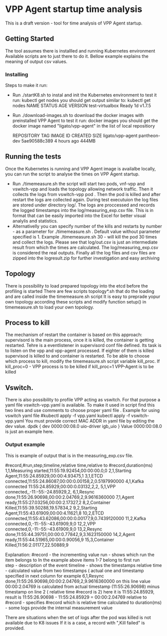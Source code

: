 # VPP Agent startup time analysis 

This is a draft version - tool for time analysis of VPP Agent startup.

## Getting Started

The tool assumes there is installled and running Kubernetes environment
Available scripts are to just there to do it. Bellow example explains
the meaning of output csv values.

### Installing

Steps to make it run:
- Run ./startK8.sh  to instal and init the Kubernetes environment
  to test it run: 
  kubectl get nodes
  you should get  output similar to:
  kubectl get nodes
  NAME                  STATUS    AGE       VERSION
  test-virtualbox       Ready     1d        v1.7.5

- Run ./download-images.sh  to download the docker images with preinstalled VPP Agent
  to test it run:
  docker images
  you should get the docker image named "ligato/vpp-agent" in the list of local repositiory
  
  REPOSITORY                                               TAG                 IMAGE ID            CREATED             SIZE
  ligato/vpp-agent                                         pantheon-dev        5ae90588c389        4 hours ago         444MB

  

## Running the tests

Once the Kubernetes is running and VPP Agent image is availalbe locally, you can run the script to analyse the times on VPP Agent startup.
- Run ./timemeasure.sh
  the script will start two pods, vnf-vpp and vswitch-vpp and loads the topology allowing network traffic.
  Then it collects the logs from vswitch-vpp pod .
  Then the pod is killed and after restart the logs are collected again.
  During test executuion the log files are stored under directory log/.
  The logs are proccessed and records the logged timestamps into the log/measuring_exp.csv file. This is in format that can be easily
  imported into the Excel for better visual analylis and statistics.
- Alternativelly you can specify number of the kills and restarts by number - as a parameter for ./timemeasure.sh . 
  Default value without parameter specified is 1.
  Example ./timemeasure.sh 30  - will kill the pod 30 times and collect the logs.
  Please see that  log/out.csv is just an intermediate result from which the times are calculated.
  The log/measuring_exp.csv is considered the real outputs. 
  Finally all the log files and csv files are zipped into the logresult.zip for further investigation and easy archiving
  

## Topology

There is possibility to load prepared topology into the etcd before the profiling is started
There are few scripts topology*.sh that do the loading and are called inside the timemeasure.sh script
It is easy to preprade yopur own topology according these scripts and modify function  setup() in timemeasure.sh
to load your own topology.

## Process to kill

The mechanism of restart the container is based on this approach:
supervisord is the main process, once it is killed, the container 
is getting restarted. Tehre is a eventlistener in supervisord conf file
defined. Its task is to listen on the vpp and vpp-agent processed.
If eighter of them is killed supervisod is killed to and container is restarted.
To be able to choose which process to kill, modify the timemeasure.sh script
variable kill_proc. If kill_proc=0 - VPP process is to be killed
if kill_proc=1  VPP-Agent is to be killed


## Vswitch.
There is also possibility to profile VPP acting as vswitch. For that purpose
a yaml file vswitch-vpp.yaml is available. To make it used in script find this two lines 
and use comments to choose proper yaml file .
Example for using vswitch yaml file
#kubectl apply -f vpp.yaml
kubectl apply -f vswitch-vpp.yaml
You must provide correct MAC ADDR in yaml file by editing the dev value.
    dpdk {
      dev 0000:00:08.0
      uio-driver igb_uio
    }
Value 0000:00:08.0 is just an example here.

### Output example

This is example of output that is in the measuring_exp.csv file.

#record,#run,step,timeline,relative time,relative to #record,duration(ms)
1,1,Measuring started,11:55:19.92454,00:00:00.0,0
2,1,Starting Agent,11:55:24.85929,00:00:4.93475,1
3,1,ETCD connected,11:55:24.86087,00:00:0.00158,2,0.5197990000
4,1,Kafka connected 11:55:24.85929,00:00:0.03132,2,2,
5,1,VPP connected,,-11:-55:-24.85929,2,
6,1,Resync done,11:55:26.90698,00:00:2.04769,2,9.9616360000
7,1,Agent ready,11:55:27.03256,00:00:2.17327,2
8,2,Container Killed,11:55:39.50288,19.57834,2
9,2,Starting Agent,11:55:43.61909,00:00:4.11621,8
10,2,ETCD connected,11:55:43.62086,00:00:0.00177,9,0.7439120000
11,2,Kafka connected,0,-11:-55:-43.61909,9,0
12,2,VPP connected,0,-11:-55:-43.61909,9,0
13,2,Resync done,11:55:44.39751,00:00:0.77842,9,3.1623150000
14,2,Agent ready,11:55:44.51965,00:00:0.90056,9
15,3,Container Killed,11:56:2.01177,22.50889,9

Explanation:
#record             - the incrementing value 
run                 -  shows which run the item belongs to
                    In the example above items 1-7 belong to first run                   
step                -  description of the event 
timeline            - shows the timestamps
relative time       - calculated value from two timestamps ( actual one and timestamp specified in next column
                    for example 6,1,Resync done,11:55:26.90698,00:00:2.04769,2,9.9616360000 on this line
                    value 00:00:2.04769 is calculated from actual timestamp (11:55:26.90698) minus timestamp on line 2 ( relative time #record is 2)
                    here it is 11:55:24.85929, result  is  11:55:26.90698 - 11:55:24.85929 =  00:00:2.04769
relative to #record - specifies #record which is relative time calculated to
duration(ms)        - some logs provide the internal measurement value

There are situations when the set of logs after the pod was killed is not available due to K8 issues
If it is a case, a record with ",Kill failed" is provided.

